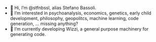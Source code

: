 - 👋 Hi, I’m @stfnbssl, alias Stefano Bassoli.
- 👀 I’m interested in psychoanalysis, economics, genetics, early child development, philosophy, geopolitcs, machine learning, code generation, ... missing anything?
- 🌱 I’m currently developing Wizzi, a general purpose machinery for generating code.

<!---
stfnbssl/stfnbssl is a ✨ special ✨ repository because its `README.md` (this file) appears on your GitHub profile.
You can click the Preview link to take a look at your changes.
--->
